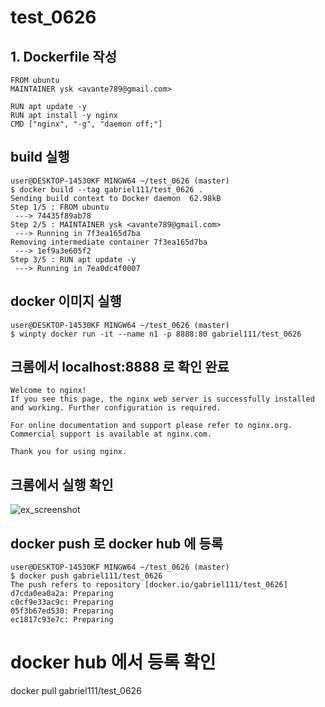 # test_0626
## 1. Dockerfile 작성
```
FROM ubuntu
MAINTAINER ysk <avante789@gmail.com>

RUN apt update -y
RUN apt install -y nginx
CMD ["nginx", "-g", "daemon off;"]
```

## build 실행
~~~
user@DESKTOP-14530KF MINGW64 ~/test_0626 (master)
$ docker build --tag gabriel111/test_0626 .
Sending build context to Docker daemon  62.98kB
Step 1/5 : FROM ubuntu
 ---> 74435f89ab78
Step 2/5 : MAINTAINER ysk <avante789@gmail.com>
 ---> Running in 7f3ea165d7ba
Removing intermediate container 7f3ea165d7ba
 ---> 1ef9a3e605f2
Step 3/5 : RUN apt update -y
 ---> Running in 7ea0dc4f0007

~~~

## docker 이미지 실행
~~~
user@DESKTOP-14530KF MINGW64 ~/test_0626 (master)
$ winpty docker run -it --name n1 -p 8888:80 gabriel111/test_0626
~~~

##  크롬에서 localhost:8888  로  확인 완료
~~~
Welcome to nginx!
If you see this page, the nginx web server is successfully installed and working. Further configuration is required.

For online documentation and support please refer to nginx.org.
Commercial support is available at nginx.com.

Thank you for using nginx.
~~~

## 크롬에서 실행 확인
![ex_screenshot](pic.png)

## docker push 로 docker hub 에 등록
~~~
user@DESKTOP-14530KF MINGW64 ~/test_0626 (master)
$ docker push gabriel111/test_0626
The push refers to repository [docker.io/gabriel111/test_0626]
d7cda0ea0a2a: Preparing
c0cf9e33ac9c: Preparing
05f3b67ed530: Preparing
ec1817c93e7c: Preparing

~~~


# docker hub 에서 등록 확인

docker pull gabriel111/test_0626
